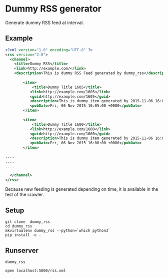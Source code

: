 # Dummy RSS generator

Generate dummy RSS feed at interval.

## Example

```xml
<?xml version="1.0" encoding="UTF-8" ?>
<rss version="2.0">
  <channel>
    <title>Dummy RSS</title>
    <link>http://example.com/</link>
    <description>This is dummy RSS Feed generated by dummy_rss</description>
     
        <item>
            <title>Dummy Title 1605</title>
           <link>http://example.com/1605</link>
           <guid>http://example.com/1605</guid>
           <description>This is dummy item generated by 2015-11-06 16:05:00+00:00.</description>
           <pubDate>Fri, 06 Nov 2015 16:05:00 +0000</pubDate>
        </item>
     
        <item>
            <title>Dummy Title 1600</title>
           <link>http://example.com/1600</link>
           <guid>http://example.com/1600</guid>
           <description>This is dummy item generated by 2015-11-06 16:00:00+00:00.</description>
           <pubDate>Fri, 06 Nov 2015 16:00:00 +0000</pubDate>
        </item>

....
....
....

  </channel>
</rss>
```
Because new feeding is generated depending on time, it is available in the test of the crawler.

## Setup
```
git clone  dummy_rss
cd dummy_rss
mkvirtualenv dummy_rss --python=`which python3`
pip install -e .
```


## Runserver
```
dummy_rss

open localhost:5000/rss.xml
```
